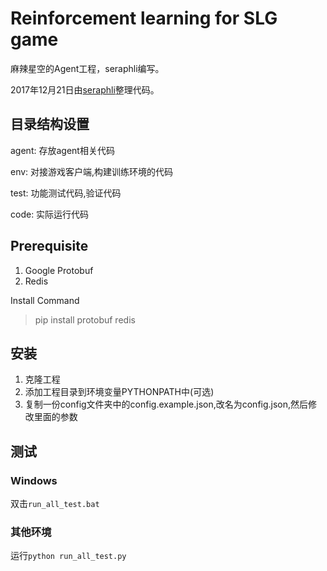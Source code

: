 # Reinforcement learning for SLG game

麻辣星空的Agent工程，seraphli编写。

2017年12月21日由[seraphli](https://github.com/Seraphli)整理代码。

## 目录结构设置

agent: 存放agent相关代码

env: 对接游戏客户端,构建训练环境的代码

test: 功能测试代码,验证代码

code: 实际运行代码


## Prerequisite

1. Google Protobuf
2. Redis

Install Command
> pip install protobuf redis

## 安装

1. 克隆工程
2. 添加工程目录到环境变量PYTHONPATH中(可选)
3. 复制一份config文件夹中的config.example.json,改名为config.json,然后修改里面的参数

## 测试

### Windows

双击`run_all_test.bat`

### 其他环境

运行`python run_all_test.py`
